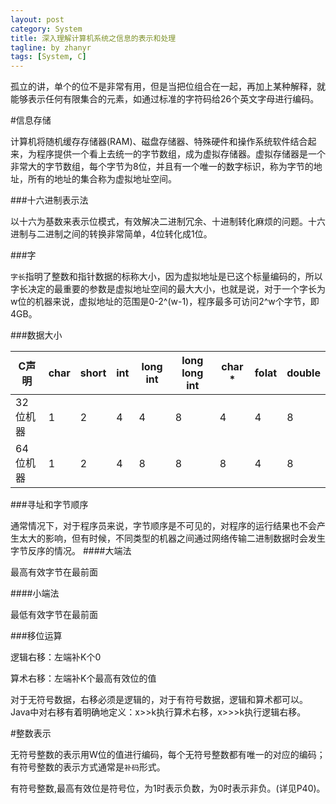 ```yaml
---
layout: post
category: System
title: 深入理解计算机系统之信息的表示和处理
tagline: by zhanyr
tags: [System, C]
---
```

孤立的讲，单个的位不是非常有用，但是当把位组合在一起，再加上某种解释，就能够表示任何有限集合的元素，如通过标准的字符码给26个英文字母进行编码。

<!--more-->

#信息存储

计算机将随机缓存存储器(RAM)、磁盘存储器、特殊硬件和操作系统软件结合起来，为程序提供一个看上去统一的字节数组，成为虚拟存储器。虚拟存储器是一个非常大的字节数组，每个字节为8位，并且有一个唯一的数字标识，称为字节的地址，所有的地址的集合称为虚拟地址空间。

###十六进制表示法

以十六为基数来表示位模式，有效解决二进制冗余、十进制转化麻烦的问题。十六进制与二进制之间的转换非常简单，4位转化成1位。

###字

`字长`指明了整数和指针数据的标称大小，因为虚拟地址是已这个标量编码的，所以字长决定的最重要的参数是虚拟地址空间的最大大小，也就是说，对于一个字长为w位的机器来说，虚拟地址的范围是0-2^(w-1)，程序最多可访问2^w个字节，即4GB。

###数据大小


C声明|char|short|int|long int|long long int|char *|folat|double
----|----|------|---|-------|-------------|-------|----|----
32位机器|1|2|4|4|8|4|4|8
64位机器|1|2|4|8|8|8|4|8

###寻址和字节顺序

通常情况下，对于程序员来说，字节顺序是不可见的，对程序的运行结果也不会产生太大的影响，但有时候，不同类型的机器之间通过网络传输二进制数据时会发生字节反序的情况。
####大端法

最高有效字节在最前面

####小端法

最低有效字节在最前面

###移位运算

逻辑右移：左端补K个0

算术右移：左端补K个最高有效位的值

对于无符号数据，右移必须是逻辑的，对于有符号数据，逻辑和算术都可以。Java中对右移有着明确地定义：x>>k执行算术右移，x>>>k执行逻辑右移。

#整数表示

无符号整数的表示用W位的值进行编码，每个无符号整数都有唯一的对应的编码；有符号整数的表示方式通常是`补码`形式。

有符号整数,最高有效位是符号位，为1时表示负数，为0时表示非负。(详见P40)。
